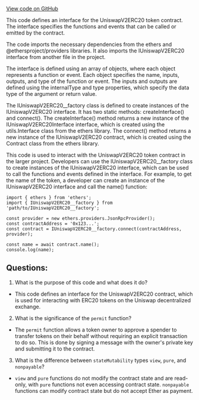 [View code on GitHub](zoo-labs/zoo/blob/master/contracts/types/factories/IUniswapV2ERC20__factory.ts)

This code defines an interface for the UniswapV2ERC20 token contract. The interface specifies the functions and events that can be called or emitted by the contract. 

The code imports the necessary dependencies from the ethers and @ethersproject/providers libraries. It also imports the IUniswapV2ERC20 interface from another file in the project.

The interface is defined using an array of objects, where each object represents a function or event. Each object specifies the name, inputs, outputs, and type of the function or event. The inputs and outputs are defined using the internalType and type properties, which specify the data type of the argument or return value.

The IUniswapV2ERC20__factory class is defined to create instances of the IUniswapV2ERC20 interface. It has two static methods: createInterface() and connect(). The createInterface() method returns a new instance of the IUniswapV2ERC20Interface interface, which is created using the utils.Interface class from the ethers library. The connect() method returns a new instance of the IUniswapV2ERC20 contract, which is created using the Contract class from the ethers library.

This code is used to interact with the UniswapV2ERC20 token contract in the larger project. Developers can use the IUniswapV2ERC20__factory class to create instances of the IUniswapV2ERC20 interface, which can be used to call the functions and events defined in the interface. For example, to get the name of the token, a developer can create an instance of the IUniswapV2ERC20 interface and call the name() function:

```
import { ethers } from 'ethers';
import { IUniswapV2ERC20__factory } from 'path/to/IUniswapV2ERC20__factory';

const provider = new ethers.providers.JsonRpcProvider();
const contractAddress = '0x123...';
const contract = IUniswapV2ERC20__factory.connect(contractAddress, provider);

const name = await contract.name();
console.log(name);
```
## Questions: 
 1. What is the purpose of this code and what does it do?
- This code defines an interface for the UniswapV2ERC20 contract, which is used for interacting with ERC20 tokens on the Uniswap decentralized exchange.

2. What is the significance of the `permit` function?
- The `permit` function allows a token owner to approve a spender to transfer tokens on their behalf without requiring an explicit transaction to do so. This is done by signing a message with the owner's private key and submitting it to the contract.

3. What is the difference between `stateMutability` types `view`, `pure`, and `nonpayable`?
- `view` and `pure` functions do not modify the contract state and are read-only, with `pure` functions not even accessing contract state. `nonpayable` functions can modify contract state but do not accept Ether as payment.